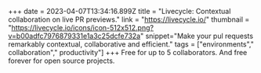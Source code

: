+++
date = 2023-04-07T13:34:16.899Z
title = "Livecycle: Contextual collaboration on live PR previews."
link = "https://livecycle.io/"
thumbnail = "https://livecycle.io/icons/icon-512x512.png?v=b00adfc7976879331e1a3c25dcfe732a"
snippet="Make your pul requests remarkably contextual, collaborative and efficient."
tags = ["environments"," collaboration"," productivity"]
+++
Free for up to 5 collaborators. And free forever for open source projects.
